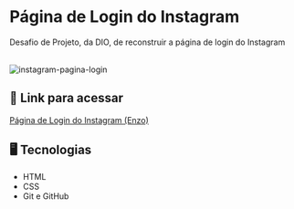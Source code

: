 # Página de Login do Instagram
 Desafio de Projeto, da DIO, de reconstruir a página de login do Instagram
<br><br>

![instagram-pagina-login](https://user-images.githubusercontent.com/89364741/190913551-cf7c06b8-f713-49ca-b86a-ba03bfce6cd4.png)

## 🔗 Link para acessar

<a href="https://enzozsantana.github.io/instagram-pagina-login/" target="_blank">Página de Login do Instagram (Enzo)</a>

## 🖥 Tecnologias 

- HTML
- CSS
- Git e GitHub
